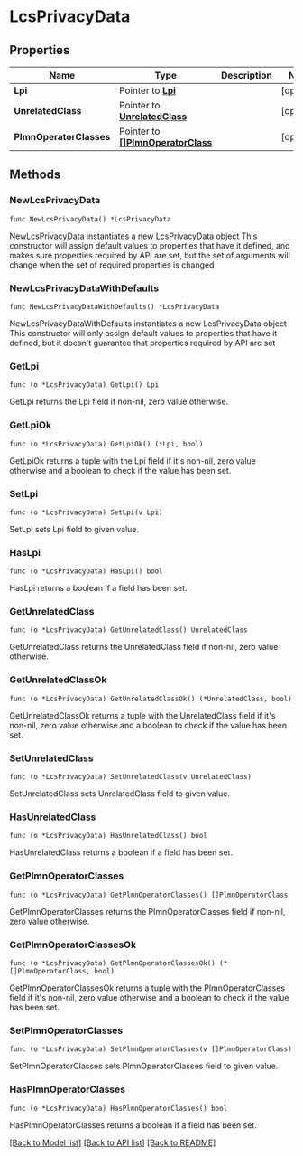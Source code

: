 # LcsPrivacyData

## Properties

Name | Type | Description | Notes
------------ | ------------- | ------------- | -------------
**Lpi** | Pointer to [**Lpi**](Lpi.md) |  | [optional] 
**UnrelatedClass** | Pointer to [**UnrelatedClass**](UnrelatedClass.md) |  | [optional] 
**PlmnOperatorClasses** | Pointer to [**[]PlmnOperatorClass**](PlmnOperatorClass.md) |  | [optional] 

## Methods

### NewLcsPrivacyData

`func NewLcsPrivacyData() *LcsPrivacyData`

NewLcsPrivacyData instantiates a new LcsPrivacyData object
This constructor will assign default values to properties that have it defined,
and makes sure properties required by API are set, but the set of arguments
will change when the set of required properties is changed

### NewLcsPrivacyDataWithDefaults

`func NewLcsPrivacyDataWithDefaults() *LcsPrivacyData`

NewLcsPrivacyDataWithDefaults instantiates a new LcsPrivacyData object
This constructor will only assign default values to properties that have it defined,
but it doesn't guarantee that properties required by API are set

### GetLpi

`func (o *LcsPrivacyData) GetLpi() Lpi`

GetLpi returns the Lpi field if non-nil, zero value otherwise.

### GetLpiOk

`func (o *LcsPrivacyData) GetLpiOk() (*Lpi, bool)`

GetLpiOk returns a tuple with the Lpi field if it's non-nil, zero value otherwise
and a boolean to check if the value has been set.

### SetLpi

`func (o *LcsPrivacyData) SetLpi(v Lpi)`

SetLpi sets Lpi field to given value.

### HasLpi

`func (o *LcsPrivacyData) HasLpi() bool`

HasLpi returns a boolean if a field has been set.

### GetUnrelatedClass

`func (o *LcsPrivacyData) GetUnrelatedClass() UnrelatedClass`

GetUnrelatedClass returns the UnrelatedClass field if non-nil, zero value otherwise.

### GetUnrelatedClassOk

`func (o *LcsPrivacyData) GetUnrelatedClassOk() (*UnrelatedClass, bool)`

GetUnrelatedClassOk returns a tuple with the UnrelatedClass field if it's non-nil, zero value otherwise
and a boolean to check if the value has been set.

### SetUnrelatedClass

`func (o *LcsPrivacyData) SetUnrelatedClass(v UnrelatedClass)`

SetUnrelatedClass sets UnrelatedClass field to given value.

### HasUnrelatedClass

`func (o *LcsPrivacyData) HasUnrelatedClass() bool`

HasUnrelatedClass returns a boolean if a field has been set.

### GetPlmnOperatorClasses

`func (o *LcsPrivacyData) GetPlmnOperatorClasses() []PlmnOperatorClass`

GetPlmnOperatorClasses returns the PlmnOperatorClasses field if non-nil, zero value otherwise.

### GetPlmnOperatorClassesOk

`func (o *LcsPrivacyData) GetPlmnOperatorClassesOk() (*[]PlmnOperatorClass, bool)`

GetPlmnOperatorClassesOk returns a tuple with the PlmnOperatorClasses field if it's non-nil, zero value otherwise
and a boolean to check if the value has been set.

### SetPlmnOperatorClasses

`func (o *LcsPrivacyData) SetPlmnOperatorClasses(v []PlmnOperatorClass)`

SetPlmnOperatorClasses sets PlmnOperatorClasses field to given value.

### HasPlmnOperatorClasses

`func (o *LcsPrivacyData) HasPlmnOperatorClasses() bool`

HasPlmnOperatorClasses returns a boolean if a field has been set.


[[Back to Model list]](../README.md#documentation-for-models) [[Back to API list]](../README.md#documentation-for-api-endpoints) [[Back to README]](../README.md)


